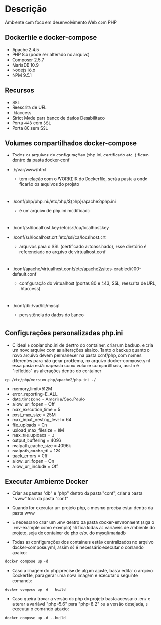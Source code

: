 # Descrição
Ambiente com foco em desenvolvimento Web com PHP

## Dockerfile e docker-compose
- Apache   2.4.5
- PHP      8.x (pode ser alterado no arquivo)
- Composer 2.5.7
- MariaDB  10.9
- Nodejs   18.x
- NPM      9.5.1

## Recursos
- SSL 
- Reescrita de URL
- .htaccess
- Strict Mode para banco de dados Desabilitado
- Porta 443 com SSL
- Porta 80 sem SSL

## Volumes compartilhados docker-compose

- Todos os arquivos de configurações (php.ini, certificado etc..) ficam dentro da pasta docker-conf

* ./:/var/www/html 
    * tem relação com o WORKDIR do Dockerfile, será a pasta a onde ficarão os arquivos do projeto

    #

* ./conf/php/php.ini:/etc/php/${php}/apache2/php.ini
    * é um arquivo de php.ini modificado

    #

* ./conf/ssl/localhost.key:/etc/ssl/ca/localhost.key
* ./conf/ssl/localhost.crt:/etc/ssl/ca/localhost.crt
    * arquivos para o SSL (certificado autoassinado), esse diretório é referenciado no arquivo de virtualhost.conf

    #

* ./conf/apache/virtualhost.conf:/etc/apache2/sites-enabled/000-default.conf
    * configuração do virtualhost (portas 80 e 443, SSL, reescrita de URL, .htaccess)

    #

* ./conf/db:/var/lib/mysql
   * persistência do dados do banco

   #

## Configurações personalizadas php.ini

- O ideal é copiar php.ini de dentro do container, criar um backup, e cria um novo arquivo com as alterações abaixo. Tanto o backup quanto o novo arquivo devem permanecer na pasta conf/php, com nomes diferentes para não gerar problema, no arquivo docker-compose.yml essa pasta está mapeada como volume compartilhado, assim é "refletido" as alterações dentro do container

~~~
cp /etc/php/version.php/apache2/php.ini ./
~~~

- memory_limit=512M
- error_reporting=E_ALL
- date.timezone = America/Sao_Paulo
- allow_url_fopen = Off
- max_execution_time = 5
- post_max_size = 25M
- max_input_nesting_level = 64
- file_uploads = On
- upload_max_filesize = 8M
- max_file_uploads = 3
- output_buffering = 4096
- realpath_cache_size = 4096k
- realpath_cache_ttl = 120
- track_errors = Off
- allow_url_fopen = On
- allow_url_include = Off

## Executar Ambiente Docker

- Criar as pastas "db" e "php" dentro da pasta "conf", criar a pasta "www" fora da pasta "conf"

- Quando for executar um projeto php, o mesmo precisa estar dentro da pasta www

- É necessário criar um .env dentro da pasta docker-environment (siga o .env-example como exemplo) ali fica todas as variáveis de ambiente do projeto, seja do container de php e/ou do mysql/mariadb

- Todas as configurações dos containers estão centralizados no arquivo docker-compose.yml, assim só é necessário executar o comando abaixo:

~~~~
docker compose up -d
~~~~

- Caso a imagem do php precise de algum ajuste, basta editar o arquivo Dockerfile, para gerar uma nova imagem e executar o seguinte comando:

~~~
docker compose up -d --build
~~~

- Caso queira trocar a versão do php do projeto basta acessar o .env e alterar a variável "php=5.6" para "php=8.2" ou a versão desejada, e executar o comando abaxio:

~~~
docker compose up -d --build
~~~